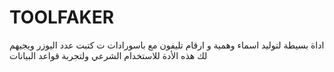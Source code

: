# TOOLFAKER
اداة بسيطة لتوليد اسماء وهمية و ارقام تليفون مع باسورادات ت كتبت عدد اليوزر ويجيهم لك هذه الأدة للاستخدام الشرعي ولتجربة قواعد البيانات

